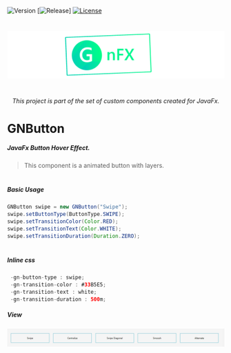 
![Version](https://img.shields.io/badge/Version-1.1.0-green.svg?style=for-the-badge)
[![Release](https://img.shields.io/badge/Release-v1.1.0-blue.svg?style=for-the-badge)]
[![License](https://img.shields.io/github/license/Gleidson28/GNCarousel.svg?style=for-the-badge)](https://github.com/Gleidson28/GNCarousel/blob/master/LICENSE) 

<h1></h1>

<p align="center">
  <img src="src/logo.png"  />
</p>

<h1></h1>
<h6 align="center"> This project is part of the set of custom components created for JavaFx. </h6>

<h1></h1>

<h1> GNButton </h1>

<h5 > 
  JavaFx Button Hover Effect.
</h5>

 > This component is a animated button with layers.


<h1></h1>

<h5>Basic Usage</h5>

```java
GNButton swipe = new GNButton("Swipe");
swipe.setButtonType(ButtonType.SWIPE);
swipe.setTransitionColor(Color.RED);
swipe.setTransitionText(Color.WHITE);
swipe.setTransitionDuration(Duration.ZERO);
```

<h1></h1>

<h5>Inline css  </h5>

```java
 -gn-button-type : swipe;
 -gn-transition-color : #33B5E5;
 -gn-transition-text : white;
 -gn-transition-duration : 500m;
```
<h5>View</h5>

<p align="center"><img src="src/view.gif"/></p>
